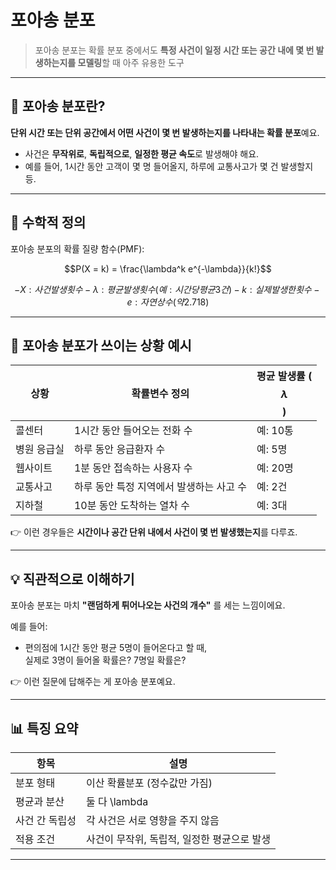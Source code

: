 # 포아송 분포  
> 포아송 분포는 확률 분포 중에서도 **특정 사건이 일정 시간 또는 공간 내에 몇 번 발생하는지를 모델링**할 때 아주 유용한 도구

---

## 🧠 포아송 분포란?

**단위 시간 또는 단위 공간에서 어떤 사건이 몇 번 발생하는지를 나타내는 확률 분포**예요.

- 사건은 **무작위로**, **독립적으로**, **일정한 평균 속도**로 발생해야 해요.
- 예를 들어, 1시간 동안 고객이 몇 명 들어올지, 하루에 교통사고가 몇 건 발생할지 등.

---

## 📐 수학적 정의

포아송 분포의 확률 질량 함수(PMF):

```math
P(X = k) = \frac{\lambda^k e^{-\lambda}}{k!}
```
```math
-  X : 사건 발생 횟수
-  \lambda : 평균 발생 횟수 (예: 시간당 평균 3건)
-  k : 실제 발생한 횟수
-  e : 자연상수 (약 2.718)

```
---

## 🎯 포아송 분포가 쓰이는 상황 예시

| 상황 | 확률변수 정의 | 평균 발생률 ($$\lambda$$) |
|------|----------------|-----------------------------|
| 콜센터 | 1시간 동안 들어오는 전화 수 | 예: 10통 |
| 병원 응급실 | 하루 동안 응급환자 수 | 예: 5명 |
| 웹사이트 | 1분 동안 접속하는 사용자 수 | 예: 20명 |
| 교통사고 | 하루 동안 특정 지역에서 발생하는 사고 수 | 예: 2건 |
| 지하철 | 10분 동안 도착하는 열차 수 | 예: 3대 |

👉 이런 경우들은 **시간이나 공간 단위 내에서 사건이 몇 번 발생했는지**를 다루죠.

---

## 💡 직관적으로 이해하기

포아송 분포는 마치 **"랜덤하게 튀어나오는 사건의 개수"** 를 세는 느낌이에요.

예를 들어:

- 편의점에 1시간 동안 평균 5명이 들어온다고 할 때,  
  실제로 3명이 들어올 확률은? 7명일 확률은?

👉 이런 질문에 답해주는 게 포아송 분포예요.

---

## 📊 특징 요약

| 항목 | 설명 |
|------|------|
| 분포 형태 | 이산 확률분포 (정수값만 가짐) |
| 평균과 분산 | 둘 다  \lambda  |
| 사건 간 독립성 | 각 사건은 서로 영향을 주지 않음 |
| 적용 조건 | 사건이 무작위, 독립적, 일정한 평균으로 발생 |

---


